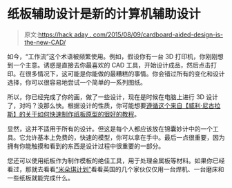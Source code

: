 # 纸板辅助设计是新的计算机辅助设计

> 原文:[https://hack aday . com/2015/08/09/cardboard-aided-design-is-the-new-CAD/](https://hackaday.com/2015/08/09/cardboard-aided-design-is-the-new-cad/)

如今，“工作流”这个术语被频繁使用。例如，假设你有一台 3D 打印机，你刚刚想到一个主意。诱惑是直接去你最喜欢的 CAD 工具，开始设计成品，然后点击打印。在很多情况下，这可能是你能做的最糟糕的事情。你会错过所有的变化和设计选择，你可以很容易地尝试一个简单的一系列图纸。

所以，你已经完成了你的画，做了一些设计，现在是时候在电脑上进行 3D 设计了，对吗？没那么快。根据设计的性质，你可能想要[遵循这个来自【威利·尼古拉斯】的关于如何快速制作纸板原型的很好的教程](http://makezine.com/projects/use-cardboard-prototype-projects/)。

显然，这并不适用于所有的设计。但这是每个人都应该放在锦囊妙计中的一个工具。它允许基本上免费的，快速的模型，你可以拿在手中。最后一点很重要，因为拥有你能触摸和看到的东西是设计过程中很重要的一部分。

您还可以使用纸板作为制作模板的绝佳工具，用于处理金属板等材料。如果你已经看过，那就去看看[“米朵琪计划”](http://hackaday.com/2014/12/28/project-binkey-putting-a-celica-in-a-mini-the-hard-way/)看看英国的几个家伙仅仅用一台焊机、一台磨床和一些纸板就能完成什么。